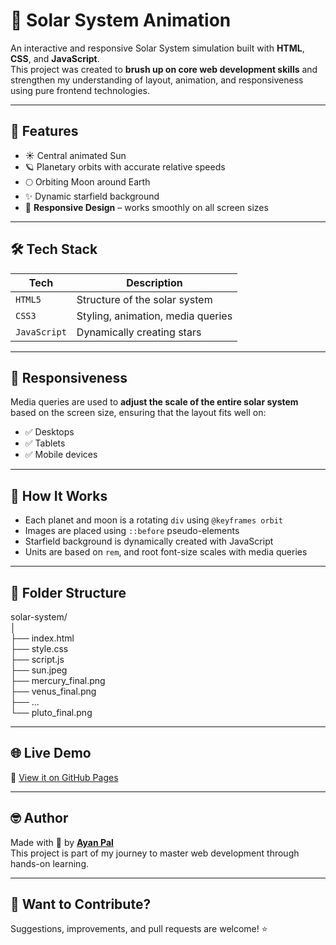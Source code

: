 # 🌌 Solar System Animation

An interactive and responsive Solar System simulation built with **HTML**, **CSS**, and **JavaScript**.  
This project was created to **brush up on core web development skills** and strengthen my understanding of layout, animation, and responsiveness using pure frontend technologies.



---

## 🚀 Features

- ☀️ Central animated Sun
- 🪐 Planetary orbits with accurate relative speeds
- 🌕 Orbiting Moon around Earth
- ✨ Dynamic starfield background
- 📱 **Responsive Design** – works smoothly on all screen sizes

---

## 🛠️ Tech Stack

| Tech      | Description                       |
|-----------|-----------------------------------|
| `HTML5`   | Structure of the solar system     |
| `CSS3`    | Styling, animation, media queries |
| `JavaScript` | Dynamically creating stars     |

---

## 📱 Responsiveness

Media queries are used to **adjust the scale of the entire solar system** based on the screen size, ensuring that the layout fits well on:

- ✅ Desktops
- ✅ Tablets
- ✅ Mobile devices

---

## 🌠 How It Works

- Each planet and moon is a rotating `div` using `@keyframes orbit`
- Images are placed using `::before` pseudo-elements
- Starfield background is dynamically created with JavaScript
- Units are based on `rem`, and root font-size scales with media queries

---

## 📂 Folder Structure

solar-system/
<br>
│
<br>
├── index.html
<br>
├── style.css
<br>
├── script.js
<br>
├── sun.jpeg
<br>
├── mercury_final.png
<br>
├── venus_final.png
<br>
├── ...
<br>
└── pluto_final.png

---

## 🌐 Live Demo

🔗 [View it on GitHub Pages](https://your-username.github.io/solar-system/)


---

## 🤓 Author

Made with 💛 by [**Ayan Pal**](https://github.com/student-Ayanpal) 
<br>
This project is part of my journey to master web development through hands-on learning.

---

## 🙌 Want to Contribute?

Suggestions, improvements, and pull requests are welcome! ⭐




